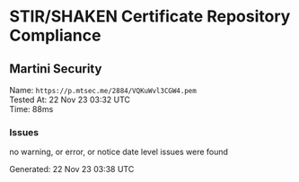 # STIR/SHAKEN Certificate Repository Compliance

## Martini Security

Name: `https://p.mtsec.me/2884/VQKuWvl3CGW4.pem`\
Tested At: 22 Nov 23 03:32 UTC\
Time: 88ms

### Issues

no warning, or error, or notice date level issues were found

Generated: 22 Nov 23 03:38 UTC